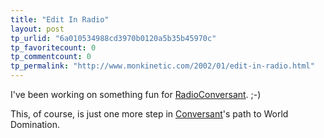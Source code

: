 ```yaml
---
title: "Edit In Radio"
layout: post
tp_urlid: "6a010534988cd3970b0120a5b35b45970c"
tp_favoritecount: 0
tp_commentcount: 0
tp_permalink: "http://www.monkinetic.com/2002/01/edit-in-radio.html"
---
```

I&#39;ve been working on something fun for <a href="http://xmlrpc.free-conversant.com/radioconversant/index">RadioConversant</a>. ;-)

<div align="center"></div>

This, of course, is just one more step in <a href="http://www.free-conversant.com/">Conversant</a>&#39;s path to World Domination.
